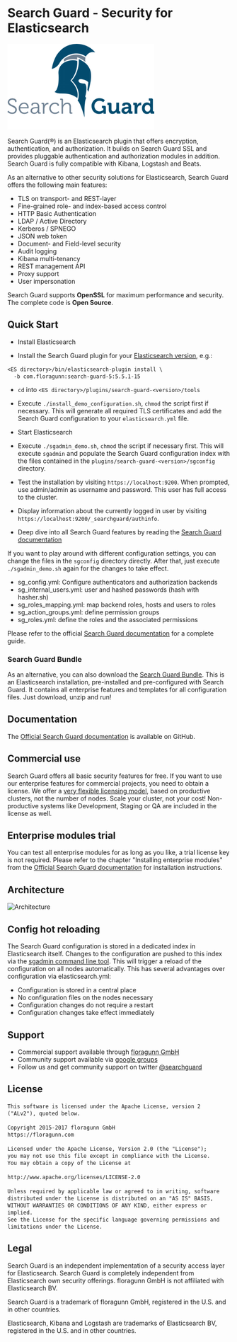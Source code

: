 # Search Guard - Security for Elasticsearch


![Logo](https://raw.githubusercontent.com/floragunncom/sg-assets/master/logo/sg_dlic_small.png) 

Search Guard(®) is an Elasticsearch plugin that offers encryption, authentication, and authorization. It builds on Search Guard SSL and provides pluggable authentication and authorization modules in addition. Search Guard is fully compatible with Kibana, Logstash and Beats.

As an alternative to other security solutions for Elasticsearch, Search Guard offers the following main features:

* TLS on transport- and REST-layer
* Fine-grained role- and index-based access control
* HTTP Basic Authentication
* LDAP / Active Directory
* Kerberos / SPNEGO
* JSON web token
* Document- and Field-level security
* Audit logging
* Kibana multi-tenancy
* REST management API
* Proxy support
* User impersonation

Search Guard supports **OpenSSL** for maximum performance and security. The complete code is **Open Source**.

## Quick Start

* Install Elasticsearch

* Install the Search Guard plugin for your [Elasticsearch version](https://github.com/floragunncom/search-guard/wiki), e.g.:

```
<ES directory>/bin/elasticsearch-plugin install \
  -b com.floragunn:search-guard-5:5.5.1-15
```

* ``cd`` into ``<ES directory>/plugins/search-guard-<version>/tools``

* Execute ``./install_demo_configuration.sh``, ``chmod`` the script first if necessary. This will generate all required TLS certificates and add the Search Guard configuration to your ``elasticsearch.yml`` file. 

* Start Elasticsearch

* Execute ``./sgadmin_demo.sh``, ``chmod`` the script if necessary first. This will execute ``sgadmin`` and populate the Search Guard configuration index with the files contained in the ``plugins/search-guard-<version>/sgconfig`` directory.

* Test the installation by visiting ``https://localhost:9200``. When prompted, use admin/admin as username and password. This user has full access to the cluster.

* Display information about the currently logged in user by visiting ``https://localhost:9200/_searchguard/authinfo``.

* Deep dive into all Search Guard features by reading the [Search Guard documentation](http://floragunncom.github.io/search-guard-docs/)

If you want to play around with different configuration settings, you can change the files in the ``sgconfig`` directory directly. After that, just execute ``./sgadmin_demo.sh`` again for the changes to take effect. 

* sg\_config.yml: Configure authenticators and authorization backends
* sg\_internal\_users.yml: user and hashed passwords (hash with hasher.sh)
* sg\_roles\_mapping.yml: map backend roles, hosts and users to roles
* sg\_action\_groups.yml: define permission groups
* sg\_roles.yml: define the roles and the associated permissions

Please refer to the official [Search Guard documentation](http://floragunncom.github.io/search-guard-docs/) for a complete guide.

### Search Guard Bundle
As an alternative, you can also download the [Search Guard Bundle](https://github.com/floragunncom/search-guard/wiki/Search-Guard-Bundle). This is an Elasticsearch installation, pre-installed and pre-configured with Search Guard. It contains all enterprise features and templates for all configuration files. Just download, unzip and run! 

## Documentation

The [Official Search Guard documentation](http://floragunncom.github.io/search-guard-docs/) is available on GitHub.

## Commercial use

Search Guard offers all basic security features for free. If you want to use our enterprise features for commercial projects, you need to obtain a license. We offer a [very flexible licensing model](https://floragunn.com/searchguard/searchguard-license-support/), based on productive clusters, not the number of nodes. Scale your cluster, not your cost! Non-productive systems like Development, Staging or QA are included in the license as well.

## Enterprise modules trial

You can test all enterprise modules for as long as you like, a trial license key is not required. Please refer to the chapter "Installing enterprise modules" from the [Official Search Guard documentation](https://github.com/floragunncom/search-guard-docs/blob/master/installation.md) for installation instructions.

## Architecture

![Architecture](https://github.com/floragunncom/sg-assets/raw/master/diagrams/SG_Architecture_Overview.png)


## Config hot reloading

The Search Guard configuration is stored in a dedicated index in Elasticsearch itself. Changes to the configuration are pushed to this index via the [sgadmin command line tool](https://github.com/floragunncom/search-guard-docs/blob/master/sgadmin.md). This will trigger a reload of the configuration on all nodes automatically. This has several advantages over configuration via elasticsearch.yml:

* Configuration is stored in a central place
* No configuration files on the nodes necessary
* Configuration changes do not require a restart
* Configuration changes take effect immediately

## Support
* Commercial support available through [floragunn GmbH](https://floragunn.com/searchguard/searchguard-license-support/)
* Community support available via [google groups](https://groups.google.com/forum/#!forum/search-guard)
* Follow us and get community support on twitter [@searchguard](https://twitter.com/searchguard)

## License

```
This software is licensed under the Apache License, version 2 ("ALv2"), quoted below.

Copyright 2015-2017 floragunn GmbH 
https://floragunn.com

Licensed under the Apache License, Version 2.0 (the "License");
you may not use this file except in compliance with the License.
You may obtain a copy of the License at

http://www.apache.org/licenses/LICENSE-2.0

Unless required by applicable law or agreed to in writing, software
distributed under the License is distributed on an "AS IS" BASIS,
WITHOUT WARRANTIES OR CONDITIONS OF ANY KIND, either express or implied.
See the License for the specific language governing permissions and
limitations under the License.
```

## Legal 

Search Guard is an independent implementation of a security access layer for Elasticsearch. Search Guard is completely independent from Elasticsearch own security offerings. floragunn GmbH is not affiliated with Elasticsearch BV.

Search Guard is a trademark of floragunn GmbH, registered in the U.S. and in other countries.

Elasticsearch, Kibana and Logstash are trademarks of Elasticsearch BV, registered in the U.S. and in other countries. 
